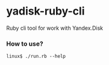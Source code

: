 yadisk-ruby-cli
===============

Ruby cli tool for work with Yandex.Disk

### How to use?

    linux$ ./run.rb --help